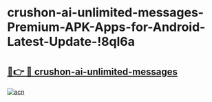 # crushon-ai-unlimited-messages-Premium-APK-Apps-for-Android-Latest-Update-!8ql6a

# <h2><a href="https://yqa4ir.esa.edu.pl?title=crushon-ai-unlimited-messages&ref=8ql6a">🔗👉 🔴 crushon-ai-unlimited-messages</a></h2>

[![acn](https://github.com/user-attachments/assets/0f9c940e-d8b0-45ae-aac7-cd30a18b3e1c)](https://yqa4ir.esa.edu.pl?title=crushon-ai-unlimited-messages&ref=8ql6a)

